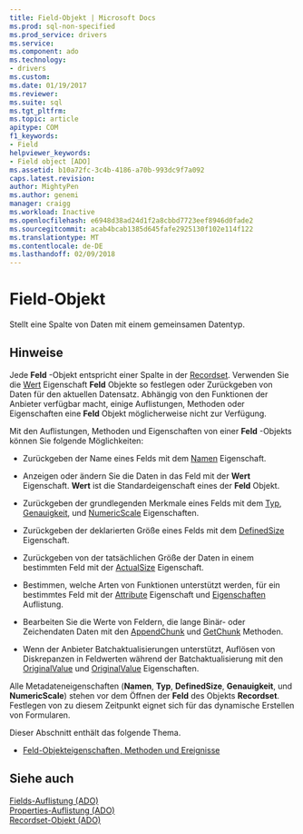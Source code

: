 ```yaml
---
title: Field-Objekt | Microsoft Docs
ms.prod: sql-non-specified
ms.prod_service: drivers
ms.service: 
ms.component: ado
ms.technology:
- drivers
ms.custom: 
ms.date: 01/19/2017
ms.reviewer: 
ms.suite: sql
ms.tgt_pltfrm: 
ms.topic: article
apitype: COM
f1_keywords:
- Field
helpviewer_keywords:
- Field object [ADO]
ms.assetid: b10a72fc-3c4b-4186-a70b-993dc9f7a092
caps.latest.revision: 
author: MightyPen
ms.author: genemi
manager: craigg
ms.workload: Inactive
ms.openlocfilehash: e6948d38ad24d1f2a8cbbd7723eef8946d0fade2
ms.sourcegitcommit: acab4bcab1385d645fafe2925130f102e114f122
ms.translationtype: MT
ms.contentlocale: de-DE
ms.lasthandoff: 02/09/2018
---
```

# <a name="field-object"></a>Field-Objekt
Stellt eine Spalte von Daten mit einem gemeinsamen Datentyp.  
  
## <a name="remarks"></a>Hinweise  
 Jede **Feld** -Objekt entspricht einer Spalte in der [Recordset](../../../ado/reference/ado-api/recordset-object-ado.md). Verwenden Sie die [Wert](../../../ado/reference/ado-api/value-property-ado.md) Eigenschaft **Feld** Objekte so festlegen oder Zurückgeben von Daten für den aktuellen Datensatz. Abhängig von den Funktionen der Anbieter verfügbar macht, einige Auflistungen, Methoden oder Eigenschaften eine **Feld** Objekt möglicherweise nicht zur Verfügung.  
  
 Mit den Auflistungen, Methoden und Eigenschaften von einer **Feld** -Objekts können Sie folgende Möglichkeiten:  
  
-   Zurückgeben der Name eines Felds mit dem [Namen](../../../ado/reference/ado-api/name-property-ado.md) Eigenschaft.  
  
-   Anzeigen oder ändern Sie die Daten in das Feld mit der **Wert** Eigenschaft. **Wert** ist die Standardeigenschaft eines der **Feld** Objekt.  
  
-   Zurückgeben der grundlegenden Merkmale eines Felds mit dem [Typ](../../../ado/reference/ado-api/type-property-ado.md), [Genauigkeit](../../../ado/reference/ado-api/precision-property-ado.md), und [NumericScale](../../../ado/reference/ado-api/numericscale-property-ado.md) Eigenschaften.  
  
-   Zurückgeben der deklarierten Größe eines Felds mit dem [DefinedSize](../../../ado/reference/ado-api/definedsize-property.md) Eigenschaft.  
  
-   Zurückgeben von der tatsächlichen Größe der Daten in einem bestimmten Feld mit der [ActualSize](../../../ado/reference/ado-api/actualsize-property-ado.md) Eigenschaft.  
  
-   Bestimmen, welche Arten von Funktionen unterstützt werden, für ein bestimmtes Feld mit der [Attribute](../../../ado/reference/ado-api/attributes-property-ado.md) Eigenschaft und [Eigenschaften](../../../ado/reference/ado-api/properties-collection-ado.md) Auflistung.  
  
-   Bearbeiten Sie die Werte von Feldern, die lange Binär- oder Zeichendaten Daten mit den [AppendChunk](../../../ado/reference/ado-api/appendchunk-method-ado.md) und [GetChunk](../../../ado/reference/ado-api/getchunk-method-ado.md) Methoden.  
  
-   Wenn der Anbieter Batchaktualisierungen unterstützt, Auflösen von Diskrepanzen in Feldwerten während der Batchaktualisierung mit den [OriginalValue](../../../ado/reference/ado-api/originalvalue-property-ado.md) und [OriginalValue](../../../ado/reference/ado-api/underlyingvalue-property.md) Eigenschaften.  
  
 Alle Metadateneigenschaften (**Namen**, **Typ**, **DefinedSize**, **Genauigkeit**, und **NumericScale**) stehen vor dem Öffnen der **Feld** des Objekts **Recordset**. Festlegen von zu diesem Zeitpunkt eignet sich für das dynamische Erstellen von Formularen.  
  
 Dieser Abschnitt enthält das folgende Thema.  
  
-   [Feld-Objekteigenschaften, Methoden und Ereignisse](../../../ado/reference/ado-api/field-object-properties-methods-and-events.md)  
  
## <a name="see-also"></a>Siehe auch  
 [Fields-Auflistung (ADO)](../../../ado/reference/ado-api/fields-collection-ado.md)   
 [Properties-Auflistung (ADO)](../../../ado/reference/ado-api/properties-collection-ado.md)   
 [Recordset-Objekt (ADO)](../../../ado/reference/ado-api/recordset-object-ado.md)
